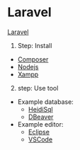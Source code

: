 # Laravel

[Laravel](https://laravel.com)

1. Step: Install

* [Composer](https://getcomposer.org/download/)
* [Nodejs](https://nodejs.org/en/)
* [Xampp](https://www.apachefriends.org/de/index.html)

2. step: Use tool
 
  - Example database:
    - [HeidiSql](https://www.heidisql.com/)
    - [DBeaver](https://dbeaver.io/)
  - Example editor:
    - [Eclipse](https://www.eclipse.org/pdt/)
    - [VSCode](https://code.visualstudio.com/)

